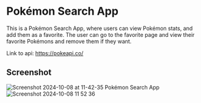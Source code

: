 # Pokémon Search App

This is a Pokémon Search App, where users can view Pokémon stats, and add them as a favorite. The user can go to the favorite page and view their favorite Pokémons and remove them if they want.

Link to api: https://pokeapi.co/

## Screenshot
![Screenshot 2024-10-08 at 11-42-35 Pokémon Search App](https://github.com/user-attachments/assets/b03e885b-38c5-4c30-8f9c-d5d924cd6c33)
![Screenshot 2024-10-08 11 52 36](https://github.com/user-attachments/assets/52ddcd00-6c26-4a02-af33-b5d21896237c)

